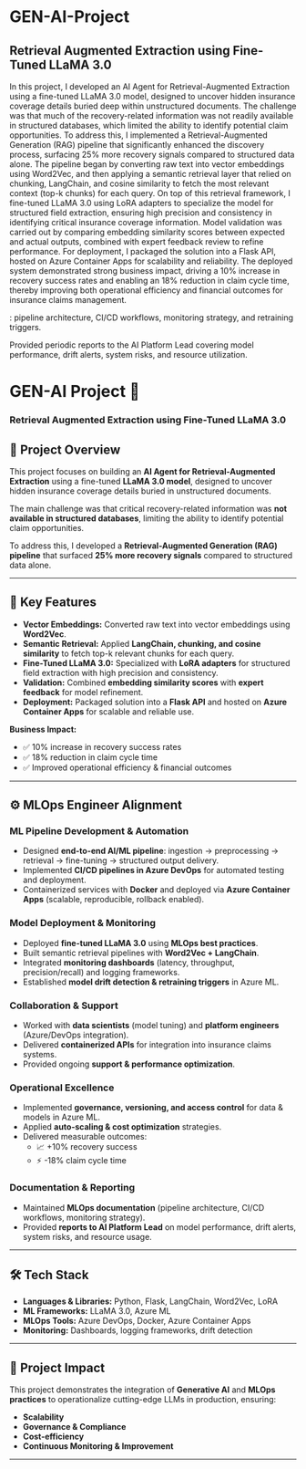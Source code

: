 # GEN-AI-Project

## Retrieval Augmented Extraction using Fine-Tuned LLaMA 3.0

In this project, I developed an AI Agent for Retrieval-Augmented Extraction using a fine-tuned LLaMA 3.0 model, designed to uncover hidden insurance coverage details buried deep within unstructured documents. The challenge was that much of the recovery-related information was not readily available in structured databases, which limited the ability to identify potential claim opportunities. To address this, I implemented a Retrieval-Augmented Generation (RAG) pipeline that significantly enhanced the discovery process, surfacing 25% more recovery signals compared to structured data alone. The pipeline began by converting raw text into vector embeddings using Word2Vec, and then applying a semantic retrieval layer that relied on chunking, LangChain, and cosine similarity to fetch the most relevant context (top-k chunks) for each query. On top of this retrieval framework, I fine-tuned LLaMA 3.0 using LoRA adapters to specialize the model for structured field extraction, ensuring high precision and consistency in identifying critical insurance coverage information. Model validation was carried out by comparing embedding similarity scores between expected and actual outputs, combined with expert feedback review to refine performance. For deployment, I packaged the solution into a Flask API, hosted on Azure Container Apps for scalability and reliability. The deployed system demonstrated strong business impact, driving a 10% increase in recovery success rates and enabling an 18% reduction in claim cycle time, thereby improving both operational efficiency and financial outcomes for insurance claims management.

: pipeline architecture, CI/CD workflows, monitoring strategy, and retraining triggers.

Provided periodic reports to the AI Platform Lead covering model performance, drift alerts, system risks, and resource utilization.
# GEN-AI Project 🚀  
### Retrieval Augmented Extraction using Fine-Tuned LLaMA 3.0  

## 📌 Project Overview  
This project focuses on building an **AI Agent for Retrieval-Augmented Extraction** using a fine-tuned **LLaMA 3.0 model**, designed to uncover hidden insurance coverage details buried in unstructured documents.  

The main challenge was that critical recovery-related information was **not available in structured databases**, limiting the ability to identify potential claim opportunities.  

To address this, I developed a **Retrieval-Augmented Generation (RAG) pipeline** that surfaced **25% more recovery signals** compared to structured data alone.  

---

## 🔑 Key Features  
- **Vector Embeddings:** Converted raw text into vector embeddings using **Word2Vec**.  
- **Semantic Retrieval:** Applied **LangChain, chunking, and cosine similarity** to fetch top-k relevant chunks for each query.  
- **Fine-Tuned LLaMA 3.0:** Specialized with **LoRA adapters** for structured field extraction with high precision and consistency.  
- **Validation:** Combined **embedding similarity scores** with **expert feedback** for model refinement.  
- **Deployment:** Packaged solution into a **Flask API** and hosted on **Azure Container Apps** for scalable and reliable use.  

**Business Impact:**  
- ✅ 10% increase in recovery success rates  
- ✅ 18% reduction in claim cycle time  
- ✅ Improved operational efficiency & financial outcomes  

---

## ⚙️ MLOps Engineer Alignment  

### ML Pipeline Development & Automation  
- Designed **end-to-end AI/ML pipeline**: ingestion → preprocessing → retrieval → fine-tuning → structured output delivery.  
- Implemented **CI/CD pipelines in Azure DevOps** for automated testing and deployment.  
- Containerized services with **Docker** and deployed via **Azure Container Apps** (scalable, reproducible, rollback enabled).  

### Model Deployment & Monitoring  
- Deployed **fine-tuned LLaMA 3.0** using **MLOps best practices**.  
- Built semantic retrieval pipelines with **Word2Vec + LangChain**.  
- Integrated **monitoring dashboards** (latency, throughput, precision/recall) and logging frameworks.  
- Established **model drift detection & retraining triggers** in Azure ML.  

### Collaboration & Support  
- Worked with **data scientists** (model tuning) and **platform engineers** (Azure/DevOps integration).  
- Delivered **containerized APIs** for integration into insurance claims systems.  
- Provided ongoing **support & performance optimization**.  

### Operational Excellence  
- Implemented **governance, versioning, and access control** for data & models in Azure ML.  
- Applied **auto-scaling & cost optimization** strategies.  
- Delivered measurable outcomes:  
  - 📈 +10% recovery success  
  - ⚡ -18% claim cycle time  

### Documentation & Reporting  
- Maintained **MLOps documentation** (pipeline architecture, CI/CD workflows, monitoring strategy).  
- Provided **reports to AI Platform Lead** on model performance, drift alerts, system risks, and resource usage.  

---

## 🛠️ Tech Stack  
- **Languages & Libraries:** Python, Flask, LangChain, Word2Vec, LoRA  
- **ML Frameworks:** LLaMA 3.0, Azure ML  
- **MLOps Tools:** Azure DevOps, Docker, Azure Container Apps  
- **Monitoring:** Dashboards, logging frameworks, drift detection  

---

## 📂 Project Impact  
This project demonstrates the integration of **Generative AI** and **MLOps practices** to operationalize cutting-edge LLMs in production, ensuring:  
- **Scalability**  
- **Governance & Compliance**  
- **Cost-efficiency**  
- **Continuous Monitoring & Improvement**  

---
